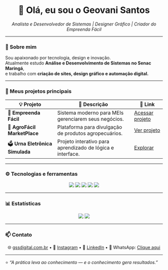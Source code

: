 <h1 align="center">👋 Olá, eu sou o <strong>Geovani Santos</strong></h1>

<p align="center">
  <em>Analista e Desenvolvedor de Sistemas | Designer Gráfico | Criador do Empreenda Fácil</em>
</p>

---

### 🧠 Sobre mim
Sou apaixonado por tecnologia, design e inovação.  
Atualmente estudo **Análise e Desenvolvimento de Sistemas no Senac Maringá**,  
e trabalho com **criação de sites, design gráfico e automação digital.**

---

### 🚀 Meus projetos principais
<div align="center">

| 💡 Projeto | 📄 Descrição | 🔗 Link |
|------------|--------------|--------|
| 🧾 **Empreenda Fácil** | Sistema moderno para MEIs gerenciarem seus negócios. | [Acessar projeto](https://github.com/seuusuario/empreendafacil) |
| 🌾 **AgroFácil MarketPlace** | Plataforma para divulgação de produtos agropecuários. | [Ver projeto](https://github.com/seuusuario/agrofacil) |
| 🗳️ **Urna Eletrônica Simulada** | Projeto interativo para aprendizado de lógica e interface. | [Explorar](https://github.com/seuusuario/urna-simulada) |

</div>

---

### ⚙️ Tecnologias e ferramentas
<p align="center">
  <img src="https://img.shields.io/badge/HTML5-E34F26?style=for-the-badge&logo=html5&logoColor=white"/>
  <img src="https://img.shields.io/badge/CSS3-1572B6?style=for-the-badge&logo=css3&logoColor=white"/>
  <img src="https://img.shields.io/badge/JavaScript-F7DF1E?style=for-the-badge&logo=javascript&logoColor=black"/>
  <img src="https://img.shields.io/badge/Photoshop-31A8FF?style=for-the-badge&logo=adobephotoshop&logoColor=white"/>
  <img src="https://img.shields.io/badge/CorelDRAW-46A651?style=for-the-badge&logo=coreldraw&logoColor=white"/>
</p>

---

### 📊 Estatísticas
<p align="center">
  <img src="https://github-readme-stats.vercel.app/api?username=SEUUSUARIO&show_icons=true&theme=tokyonight"/>
  <img src="https://github-readme-stats.vercel.app/api/top-langs/?username=SEUUSUARIO&layout=compact&theme=tokyonight"/>
</p>

---

### 📫 Contato
<p align="center">
  🌐 <a href="https://gssdigital.com.br">gssdigital.com.br</a> •  
  📸 <a href="https://instagram.com/seuperfil">Instagram</a> •  
  💼 <a href="https://linkedin.com/in/seulinkedin">LinkedIn</a> •  
  💬 WhatsApp: <a href="https://wa.me/5544998077649">Clique aqui</a>
</p>

---

⭐ *“A prática leva ao conhecimento — e o conhecimento gera resultados.”*
